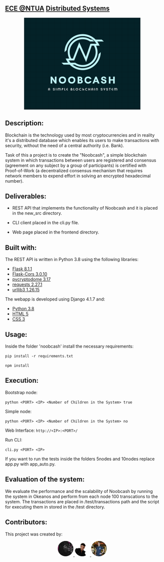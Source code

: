 ## [ECE @NTUA](https://www.ece.ntua.gr/en/undergraduate/info) [Distributed Systems](https://www.ece.ntua.gr/en/undergraduate/courses/3377)

<p align="center">
  <img src="noobcash/static/blockchain-logo.png" alt="DS's Custom Image" width="380" height="300" />
</p>

## Description: 
Blockchain is the technology used by most cryptocurrencies and in reality it's a distributed database which enables its users to make transactions with security, without the need of a central authority (i.e. Bank).

Task of this a project is to create the "Noobcash", a simple blockchain system in which transactions
between users are registered and consensus (agreement on any subject by a group of participants) is certified with Proof-of-Work (a decentralized consensus mechanism that requires network members to expend effort in solving an encrypted hexadecimal number).

## Deliverables:
* REST API that implements the functionality of Noobcash and it is placed in the new_src directory.

* CLI client placed in the cli.py file.

* Web page placed in the frontend directory.

## Built with:
The REST API is written in Python 3.8 using the following libraries:
* [Flask 8.1.1](https://flask-cors.readthedocs.io/en/latest/)
* [Flask-Cors 3.0.10](https://flask-cors.readthedocs.io/en/latest/)
* [pycryptodome 3.17](https://pycryptodome.readthedocs.io/en/latest/)
* [requests 2.27.1]()
* [urllib3 1.26.15]()

The webapp is developed using Django 4.1.7 and:
* [Python 3.8](https://www.python.org/)
* [HTML 5]()
* [CSS 3]()

## Usage:
Inside the folder 'noobcash' install the necessary requirements:

 ``pip install -r requirements.txt``

 ``npm install``

## Execution:
Bootstrap node:

``python <PORT> <IP> <Number of Children in the System> true``

Simple node: 

``python <PORT> <IP> <Number of Children in the System> no``

Web Interface: ``http://<IP>:<PORT>/``

Run CLI: 

``cli.py <PORT> <IP>``

If you want to run the tests inside the folders 5nodes and 10nodes replace app.py with app_auto.py.


## Evaluation of the system:
We evaluate the performance and the scalability of Noobcash by running the system in Okeanos and perform from each node 100 transcations to the system. The transactions are placed in /test/transactions path and the script for executing them in stored in the /test directory.

## Contributors:
This project was created by:

<p align="center">
    <a href="https://github.com/MarkRamosS">
      <!--  Mark Ramos  -->
      <img src="/noobcash/static/mark.png" width="10%">
    </a>  

   <a href="https://github.com/VikentiosVitalis">
      <!--  Vikentios Vitalis -->
      <img src="/noobcash/static/vikentios.png" width="10%">
    </a>  

   <a href="https://github.com/ioannislyras98">
      <!--  Giannis Lyras -->
      <img src="/noobcash/static/giannis.png" width="10%">
    </a>  
<p>